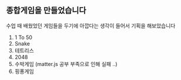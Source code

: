 ## 종합게임을 만들었습니다
수업 때 배웠었던 게임들을 두기에 아깝다는 생각이 들어서 기획을 해보았습니다

1. 1 To 50
2. Snake
3. 테트리스
4. 2048
5. 수박게임 (matter.js 공부 부족으로 인해 실패 ..)
6. 핑퐁게임
